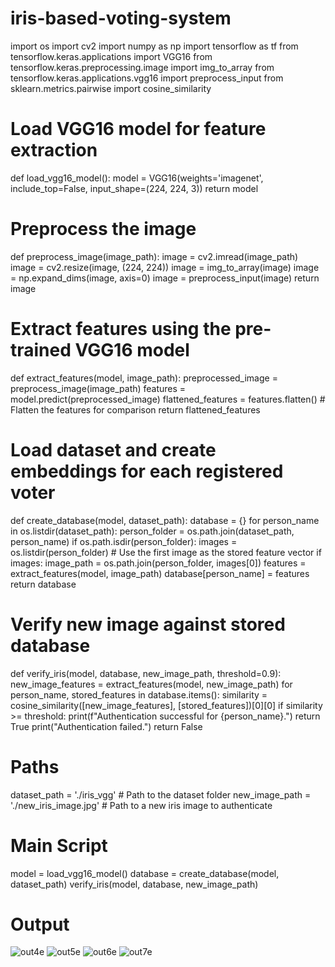 # iris-based-voting-system
import os
import cv2
import numpy as np
import tensorflow as tf
from tensorflow.keras.applications import VGG16
from tensorflow.keras.preprocessing.image import img_to_array
from tensorflow.keras.applications.vgg16 import preprocess_input
from sklearn.metrics.pairwise import cosine_similarity

# Load VGG16 model for feature extraction
def load_vgg16_model():
    model = VGG16(weights='imagenet', include_top=False, input_shape=(224, 224, 3))
    return model

# Preprocess the image
def preprocess_image(image_path):
    image = cv2.imread(image_path)
    image = cv2.resize(image, (224, 224))
    image = img_to_array(image)
    image = np.expand_dims(image, axis=0)
    image = preprocess_input(image)
    return image

# Extract features using the pre-trained VGG16 model
def extract_features(model, image_path):
    preprocessed_image = preprocess_image(image_path)
    features = model.predict(preprocessed_image)
    flattened_features = features.flatten()  # Flatten the features for comparison
    return flattened_features

# Load dataset and create embeddings for each registered voter
def create_database(model, dataset_path):
    database = {}
    for person_name in os.listdir(dataset_path):
        person_folder = os.path.join(dataset_path, person_name)
        if os.path.isdir(person_folder):
            images = os.listdir(person_folder)
            # Use the first image as the stored feature vector
            if images:
                image_path = os.path.join(person_folder, images[0])
                features = extract_features(model, image_path)
                database[person_name] = features
    return database

# Verify new image against stored database
def verify_iris(model, database, new_image_path, threshold=0.9):
    new_image_features = extract_features(model, new_image_path)
    for person_name, stored_features in database.items():
        similarity = cosine_similarity([new_image_features], [stored_features])[0][0]
        if similarity >= threshold:
            print(f"Authentication successful for {person_name}.")
            return True
    print("Authentication failed.")
    return False

# Paths
dataset_path = './iris_vgg'  # Path to the dataset folder
new_image_path = './new_iris_image.jpg'  # Path to a new iris image to authenticate

# Main Script
model = load_vgg16_model()
database = create_database(model, dataset_path)
verify_iris(model, database, new_image_path)


# Output
![out4e](https://github.com/user-attachments/assets/2ba0ccf5-3c77-4d20-8dfa-64ff0160986a)
![out5e](https://github.com/user-attachments/assets/ce729bbc-9218-47de-a3a6-7e5ac7fe72c4)
![out6e](https://github.com/user-attachments/assets/76f3db78-ec2a-4a1c-b489-c5161855af19)
![out7e](https://github.com/user-attachments/assets/f3d0b0d6-2f31-40fe-bb06-9053476eecca)



